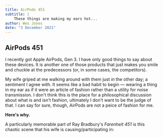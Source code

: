 ```yaml
---
title: AirPods 451
subtitle: |
    These things are making my ears hot...
author: Wes Jones
date: "3 December 2021"
---
```


## AirPods 451

I recently got Apple AirPods, Gen 3. I have only good things to say about these devices. It is another one of those products that just makes you smile and chuckle at the predecessors (or, in some cases, the competitors).

My wife griped at me walking around with them just *in* the other day; a sentiment I agree with. It seems like a bad habit to begin — wearing a thing in my ear as if it were an article of fashion rather than a utility for noise transmission. I don't think this is the place for a philosophical discussion about what is and isn't fashion, ultimately I don't want to be the judge of that. I can say for sure, though, AirPods are not a peice of fashion for me.

**Here's why.**

A particularly memorable part of Ray Bradbury's *Farenheit 451* is this chaotic scene that his wife is causing/participating in:

